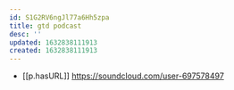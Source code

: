 ```yaml
---
id: S1G2RV6ngJl77a6Hh5zpa
title: gtd podcast
desc: ''
updated: 1632838111913
created: 1632838111913
---
```


- [[p.hasURL]] https://soundcloud.com/user-697578497
